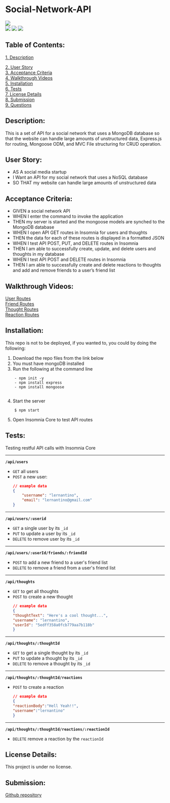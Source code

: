 # Social-Network-API

![](https://img.shields.io/badge/Created%20by-Vincent%20Shepard-Green?style=for-the-badge)  
![](https://img.shields.io/badge/Database-MongoDB-yellow?style=flat-square&logo=mongoDB)  ![](https://img.shields.io/badge/npm%20package-express-orange?style=flat-square&logo=npm) ![](https://img.shields.io/badge/npm%20package-mongoose-cyan?style=flat-square&logo=npm) 
 ## Table of Contents:  
[1. Description](#Description)

[2. User Story](#User-Story)  
[3. Acceptance Criteria](#Acceptance-Criteria)  
[4. Walkthrough Videos](#Walkthrough-Videos)  
[5. Installation](#Installation)  
[6. Tests](#Tests)  
[7. License Details](#License-Details)  
[8. Submission](#Submission)   
[9. Questions](#Questions)  
## Description:
This is a set of API for a social network that uses a MongoDB database so that the website can handle large amounts of unstructured data, Express.js for routing, Mongoose ODM, and MVC File structuring for CRUD operation.

## User Story:
- AS A social media startup
- I Want an API for my social network that uses a NoSQL database
- SO THAT my website can handle large amounts of unstructured data 
## Acceptance Criteria:

- GIVEN a social network API
- WHEN I enter the command to invoke the application
- THEN my server is started and the mongoose models are synched to the MongoDB database
- WHEN I open API GET routes in Insomnia for users and thoughts
- THEN the data for each of these routes is displayed in a formatted JSON
- WHEN I test API POST, PUT, and DELETE routes in Insomnia
- THEN I am able to successfully create, update, and delete users and thoughts in my database
- WHEN I test API POST and DELETE routes in Insomnia
- THEN I am able to successfully create and delete reactions to thoughts and add and remove friends to a user’s friend list

## Walkthrough Videos:
[User Routes](https://drive.google.com/file/d/1xFxkQ3yB6gZjSOIgwHlV5bpvLmOGG0ZZ/view)  
[Friend Routes](https://drive.google.com/file/d/1Or_MC1uYT2-UChfaRGJknkQRBNcKmcmZ/view)  
[Thought Routes](https://drive.google.com/file/d/1w-S9a1efc0-F1TJ2E23MD0vSi6HrO44S/view)  
[Reaction Routes](https://drive.google.com/file/d/1NtgnCt_NAdHwiWlO6RjSQ959Us-9n00T/view)  

## Installation:
This repo is not to be deployed, if you wanted to, you could by doing the following:  
1. Download the repo files from the link below
2. You must have mongoDB installed
3. Run the following at the command line
```
    - npm init -y
    - npm install express
    - npm install mongoose
    
```
4. Start the server
```
    $ npm start
```
5. Open Insomnia Core to test API routes

## Tests:  

Testing restful API calls with Insomnia Core  

---
**`/api/users`**
* `GET` all users
* `POST` a new user:
    ```json
    // example data
    {
        "username": "lernantino",
        "email": "lernantino@gmail.com"
    }
    ```
---
**`/api/users/:userid`**
* `GET` a single user by its `_id` 
* `PUT` to update a user by its `_id`
* `DELETE` to remove user by its `_id`
---
**`/api/users/:userId/friends/:friendId`**
* `POST` to add a new friend to a user's friend list
* `DELETE` to remove a friend from a user's friend list
---
**`/api/thoughts`** 
* `GET` to get all thoughts
* `POST` to create a new thought
    ```json
    // example data
    {
    "thoughtText": "Here's a cool thought...",
    "username": "lernantino",
    "userId": "5edff358a0fcb779aa7b118b"
    }
    ```
---
**`/api/thoughts/:thoughtId`**
* `GET` to get a single thought by its `_id`
* `PUT` to update a thought by its `_id`
* `DELETE` to remove a thought by its `_id`
---

**`/api/thoughts/:thoughtId/reactions`**

* `POST` to create a reaction 
    ```json
    // example data
    {
    "reactionBody":"Hell Yeah!!",
    "username":"lernantino"
    }
    ```
---
**`/api/thoughts/:thoughtId/reactions/:reactionId`**
* `DELETE` remove a reaction by the `reactionId` 

## License Details: 
 This project is under no license.  

## Submission:
 [Github repository](https://github.com/Vshepard879/Social-Network-API)